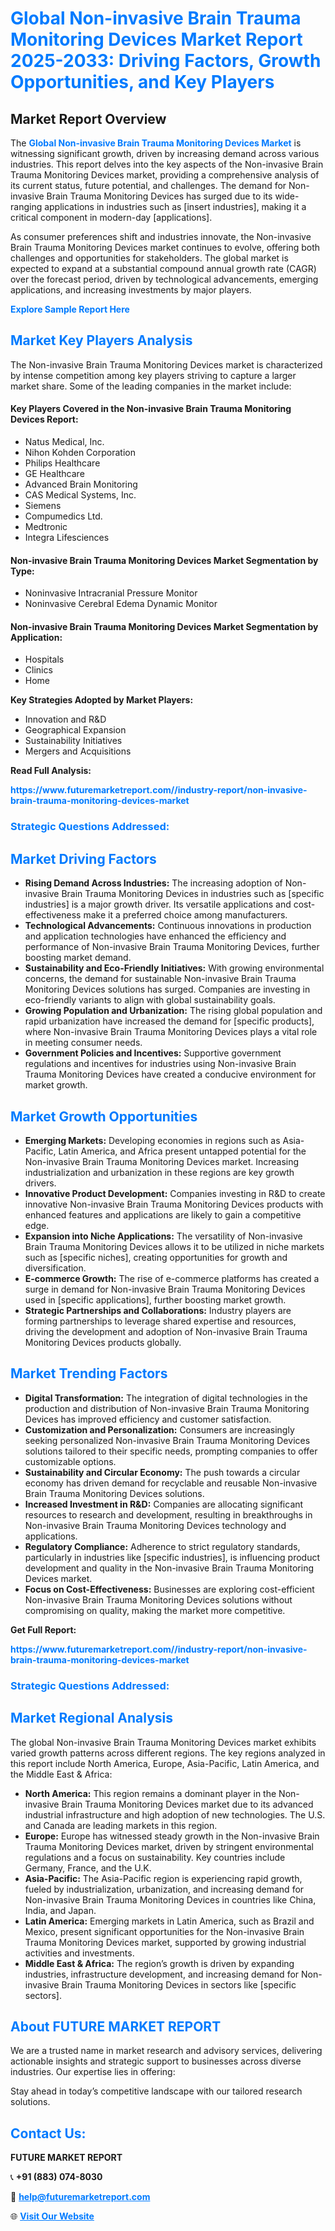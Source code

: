 <h1 style="color: #007BFF;">Global Non-invasive Brain Trauma Monitoring Devices Market Report 2025-2033: Driving Factors, Growth Opportunities, and Key Players</h1>

<section id="overview">
<h2>Market Report Overview</h2>
<p>The <a href="https://www.futuremarketreport.com//industry-report/non-invasive-brain-trauma-monitoring-devices-market" style="color: #007BFF; text-decoration: none;"><strong>Global Non-invasive Brain Trauma Monitoring Devices Market</strong></a> is witnessing significant growth, driven by increasing demand across various industries. This report delves into the key aspects of the Non-invasive Brain Trauma Monitoring Devices market, providing a comprehensive analysis of its current status, future potential, and challenges. The demand for Non-invasive Brain Trauma Monitoring Devices has surged due to its wide-ranging applications in industries such as [insert industries], making it a critical component in modern-day [applications].</p>
<p>As consumer preferences shift and industries innovate, the Non-invasive Brain Trauma Monitoring Devices market continues to evolve, offering both challenges and opportunities for stakeholders. The global market is expected to expand at a substantial compound annual growth rate (CAGR) over the forecast period, driven by technological advancements, emerging applications, and increasing investments by major players.</p>
</section>

<section id="overview">
<p><a href="https://www.futuremarketreport.com//request-sample/reportId=59492" style="color: #007BFF; text-decoration: none;"><strong>Explore Sample Report Here</strong></a></p>
</section>

<section id="key-players">
<h2 style="color: #007BFF;">Market Key Players Analysis</h2>
<p>The Non-invasive Brain Trauma Monitoring Devices market is characterized by intense competition among key players striving to capture a larger market share. Some of the leading companies in the market include:</p>
<h4>Key Players Covered in the Non-invasive Brain Trauma Monitoring Devices Report:</h4>
<ul><li>Natus Medical, Inc.</li><li>Nihon Kohden Corporation</li><li>Philips Healthcare</li><li>GE Healthcare</li><li>Advanced Brain Monitoring</li><li>CAS Medical Systems, Inc.</li><li>Siemens</li><li>Compumedics Ltd.</li><li>Medtronic</li><li>Integra Lifesciences</li></ul>
<h4>Non-invasive Brain Trauma Monitoring Devices Market Segmentation by Type:</h4>
<ul><li>Noninvasive Intracranial Pressure Monitor</li><li>Noninvasive Cerebral Edema Dynamic Monitor</li></ul>

<h4>Non-invasive Brain Trauma Monitoring Devices Market Segmentation by Application:</h4>
<ul><li>Hospitals</li><li>Clinics</li><li>Home</li></ul>
<p><strong>Key Strategies Adopted by Market Players:</strong></p>
<ul>
<li>Innovation and R&D</li>
<li>Geographical Expansion</li>
<li>Sustainability Initiatives</li>
<li>Mergers and Acquisitions</li>
</ul>
</section>

<section>
<p><strong>Read Full Analysis: </strong></p><a href="https://www.futuremarketreport.com//industry-report/non-invasive-brain-trauma-monitoring-devices-market" style="color: #007BFF; text-decoration: none;"><strong>https://www.futuremarketreport.com//industry-report/non-invasive-brain-trauma-monitoring-devices-market</strong></a>
<h3 style="color: #007BFF;">Strategic Questions Addressed:</h3>
</section>

<section id="driving-factors">
<h2 style="color: #007BFF;">Market Driving Factors</h2>
<ul>
<li><strong>Rising Demand Across Industries:</strong> The increasing adoption of Non-invasive Brain Trauma Monitoring Devices in industries such as [specific industries] is a major growth driver. Its versatile applications and cost-effectiveness make it a preferred choice among manufacturers.</li>
<li><strong>Technological Advancements:</strong> Continuous innovations in production and application technologies have enhanced the efficiency and performance of Non-invasive Brain Trauma Monitoring Devices, further boosting market demand.</li>
<li><strong>Sustainability and Eco-Friendly Initiatives:</strong> With growing environmental concerns, the demand for sustainable Non-invasive Brain Trauma Monitoring Devices solutions has surged. Companies are investing in eco-friendly variants to align with global sustainability goals.</li>
<li><strong>Growing Population and Urbanization:</strong> The rising global population and rapid urbanization have increased the demand for [specific products], where Non-invasive Brain Trauma Monitoring Devices plays a vital role in meeting consumer needs.</li>
<li><strong>Government Policies and Incentives:</strong> Supportive government regulations and incentives for industries using Non-invasive Brain Trauma Monitoring Devices have created a conducive environment for market growth.</li>
</ul>
</section>

<section id="growth-opportunities">
<h2 style="color: #007BFF;">Market Growth Opportunities</h2>
<ul>
<li><strong>Emerging Markets:</strong> Developing economies in regions such as Asia-Pacific, Latin America, and Africa present untapped potential for the Non-invasive Brain Trauma Monitoring Devices market. Increasing industrialization and urbanization in these regions are key growth drivers.</li>
<li><strong>Innovative Product Development:</strong> Companies investing in R&D to create innovative Non-invasive Brain Trauma Monitoring Devices products with enhanced features and applications are likely to gain a competitive edge.</li>
<li><strong>Expansion into Niche Applications:</strong> The versatility of Non-invasive Brain Trauma Monitoring Devices allows it to be utilized in niche markets such as [specific niches], creating opportunities for growth and diversification.</li>
<li><strong>E-commerce Growth:</strong> The rise of e-commerce platforms has created a surge in demand for Non-invasive Brain Trauma Monitoring Devices used in [specific applications], further boosting market growth.</li>
<li><strong>Strategic Partnerships and Collaborations:</strong> Industry players are forming partnerships to leverage shared expertise and resources, driving the development and adoption of Non-invasive Brain Trauma Monitoring Devices products globally.</li>
</ul>
</section>

<section id="trending-factors">
<h2 style="color: #007BFF;">Market Trending Factors</h2>
<ul>
<li><strong>Digital Transformation:</strong> The integration of digital technologies in the production and distribution of Non-invasive Brain Trauma Monitoring Devices has improved efficiency and customer satisfaction.</li>
<li><strong>Customization and Personalization:</strong> Consumers are increasingly seeking personalized Non-invasive Brain Trauma Monitoring Devices solutions tailored to their specific needs, prompting companies to offer customizable options.</li>
<li><strong>Sustainability and Circular Economy:</strong> The push towards a circular economy has driven demand for recyclable and reusable Non-invasive Brain Trauma Monitoring Devices solutions.</li>
<li><strong>Increased Investment in R&D:</strong> Companies are allocating significant resources to research and development, resulting in breakthroughs in Non-invasive Brain Trauma Monitoring Devices technology and applications.</li>
<li><strong>Regulatory Compliance:</strong> Adherence to strict regulatory standards, particularly in industries like [specific industries], is influencing product development and quality in the Non-invasive Brain Trauma Monitoring Devices market.</li>
<li><strong>Focus on Cost-Effectiveness:</strong> Businesses are exploring cost-efficient Non-invasive Brain Trauma Monitoring Devices solutions without compromising on quality, making the market more competitive.</li>
</ul>
</section>

<section>
<p><strong>Get Full Report: </strong></p><a href="https://www.futuremarketreport.com//industry-report/non-invasive-brain-trauma-monitoring-devices-market" style="color: #007BFF; text-decoration: none;"><strong>https://www.futuremarketreport.com//industry-report/non-invasive-brain-trauma-monitoring-devices-market</strong></a>
<h3 style="color: #007BFF;">Strategic Questions Addressed:</h3>
</section>


<section id="regional-analysis">
<h2 style="color: #007BFF;">Market Regional Analysis</h2>
<p>The global Non-invasive Brain Trauma Monitoring Devices market exhibits varied growth patterns across different regions. The key regions analyzed in this report include North America, Europe, Asia-Pacific, Latin America, and the Middle East & Africa:</p>
<ul>
<li><strong>North America:</strong> This region remains a dominant player in the Non-invasive Brain Trauma Monitoring Devices market due to its advanced industrial infrastructure and high adoption of new technologies. The U.S. and Canada are leading markets in this region.</li>
<li><strong>Europe:</strong> Europe has witnessed steady growth in the Non-invasive Brain Trauma Monitoring Devices market, driven by stringent environmental regulations and a focus on sustainability. Key countries include Germany, France, and the U.K.</li>
<li><strong>Asia-Pacific:</strong> The Asia-Pacific region is experiencing rapid growth, fueled by industrialization, urbanization, and increasing demand for Non-invasive Brain Trauma Monitoring Devices in countries like China, India, and Japan.</li>
<li><strong>Latin America:</strong> Emerging markets in Latin America, such as Brazil and Mexico, present significant opportunities for the Non-invasive Brain Trauma Monitoring Devices market, supported by growing industrial activities and investments.</li>
<li><strong>Middle East & Africa:</strong> The region’s growth is driven by expanding industries, infrastructure development, and increasing demand for Non-invasive Brain Trauma Monitoring Devices in sectors like [specific sectors].</li>
</ul>
</section>

<footer>
<h2 style="color: #007BFF;">About FUTURE MARKET REPORT</h2>
<p>We are a trusted name in market research and advisory services, delivering actionable insights and strategic support to businesses across diverse industries. Our expertise lies in offering:</p>

<p>Stay ahead in today’s competitive landscape with our tailored research solutions.</p>

<h2 style="color: #007BFF;">Contact Us:</h2>
<p><strong>FUTURE MARKET REPORT</strong></p>
<p>📞 <strong>+91 (883) 074-8030</strong></p>
<p>📧 <strong><a href="mailto:help@futuremarketreport.com" style="color: #007BFF;">help@futuremarketreport.com</a></strong></p>
<p>🌐 <strong><a href="https://www.futuremarketreport.com/" style="color: #007BFF;">Visit Our Website</a></strong></p>
</footer>